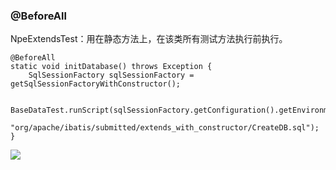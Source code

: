 ### @BeforeAll ###
NpeExtendsTest：用在静态方法上，在该类所有测试方法执行前执行。

    @BeforeAll
    static void initDatabase() throws Exception {
        SqlSessionFactory sqlSessionFactory = getSqlSessionFactoryWithConstructor();

        BaseDataTest.runScript(sqlSessionFactory.getConfiguration().getEnvironment().getDataSource(),
                "org/apache/ibatis/submitted/extends_with_constructor/CreateDB.sql");
    }


![](https://raw.githubusercontent.com/zhaoxiaofa/xiaofa-java-learn/master/pictures/mybatis/before.png)

